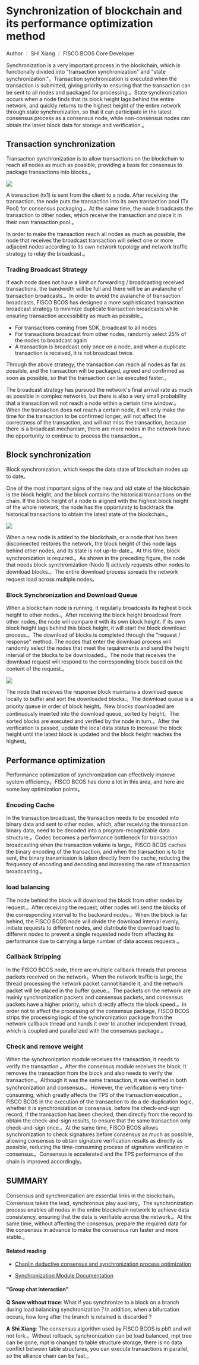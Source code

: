# Synchronization of blockchain and its performance optimization method

Author ： SHI Xiang ｜ FISCO BCOS Core Developer

Synchronization is a very important process in the blockchain, which is functionally divided into "transaction synchronization" and "state synchronization."。Transaction synchronization is executed when the transaction is submitted, giving priority to ensuring that the transaction can be sent to all nodes and packaged for processing.。State synchronization occurs when a node finds that its block height lags behind the entire network, and quickly returns to the highest height of the entire network through state synchronization, so that it can participate in the latest consensus process as a consensus node, while non-consensus nodes can obtain the latest block data for storage and verification.。

## Transaction synchronization

Transaction synchronization is to allow transactions on the blockchain to reach all nodes as much as possible, providing a basis for consensus to package transactions into blocks.。

![](../../../../images/articles/sync_and_its_performance_optimization/IMG_5249.PNG)

A transaction (tx1) is sent from the client to a node. After receiving the transaction, the node puts the transaction into its own transaction pool (Tx Pool) for consensus packaging.。At the same time, the node broadcasts the transaction to other nodes, which receive the transaction and place it in their own transaction pool.。

In order to make the transaction reach all nodes as much as possible, the node that receives the broadcast transaction will select one or more adjacent nodes according to its own network topology and network traffic strategy to relay the broadcast.。

### Trading Broadcast Strategy

If each node does not have a limit on forwarding / broadcasting received transactions, the bandwidth will be full and there will be an avalanche of transaction broadcasts.。In order to avoid the avalanche of transaction broadcasts, FISCO BCOS has designed a more sophisticated transaction broadcast strategy to minimize duplicate transaction broadcasts while ensuring transaction accessibility as much as possible.。

- For transactions coming from SDK, broadcast to all nodes
- For transactions broadcast from other nodes, randomly select 25% of the nodes to broadcast again
- A transaction is broadcast only once on a node, and when a duplicate transaction is received, it is not broadcast twice.

Through the above strategy, the transaction can reach all nodes as far as possible, and the transaction will be packaged, agreed and confirmed as soon as possible, so that the transaction can be executed faster.。

The broadcast strategy has pursued the network's final arrival rate as much as possible in complex networks, but there is also a very small probability that a transaction will not reach a node within a certain time window.。When the transaction does not reach a certain node, it will only make the time for the transaction to be confirmed longer, will not affect the correctness of the transaction, and will not miss the transaction, because there is a broadcast mechanism, there are more nodes in the network have the opportunity to continue to process the transaction.。

## Block synchronization

Block synchronization, which keeps the data state of blockchain nodes up to date。

One of the most important signs of the new and old state of the blockchain is the block height, and the block contains the historical transactions on the chain. If the block height of a node is aligned with the highest block height of the whole network, the node has the opportunity to backtrack the historical transactions to obtain the latest state of the blockchain.。

![](../../../../images/articles/sync_and_its_performance_optimization/IMG_5250.PNG)

When a new node is added to the blockchain, or a node that has been disconnected restores the network, the block height of this node lags behind other nodes, and its state is not up-to-date.。At this time, block synchronization is required.。As shown in the preceding figure, the node that needs block synchronization (Node 1) actively requests other nodes to download blocks.。The entire download process spreads the network request load across multiple nodes。

### Block Synchronization and Download Queue

When a blockchain node is running, it regularly broadcasts its highest block height to other nodes.。After receiving the block height broadcast from other nodes, the node will compare it with its own block height. If its own block height lags behind this block height, it will start the block download process.。The download of blocks is completed through the "request / response" method. The nodes that enter the download process will randomly select the nodes that meet the requirements and send the height interval of the blocks to be downloaded.。The node that receives the download request will respond to the corresponding block based on the content of the request.。

![](../../../../images/articles/sync_and_its_performance_optimization/IMG_5251.PNG)

The node that receives the response block maintains a download queue locally to buffer and sort the downloaded blocks.。The download queue is a priority queue in order of block height。New blocks downloaded are continuously inserted into the download queue, sorted by height。The sorted blocks are executed and verified by the node in turn.。After the verification is passed, update the local data status to increase the block height until the latest block is updated and the block height reaches the highest。

## Performance optimization

Performance optimization of synchronization can effectively improve system efficiency。FISCO BCOS has done a lot in this area, and here are some key optimization points。

### Encoding Cache

In the transaction broadcast, the transaction needs to be encoded into binary data and sent to other nodes, which, after receiving the transaction binary data, need to be decoded into a program-recognizable data structure.。Codec becomes a performance bottleneck for transaction broadcasting when the transaction volume is large。FISCO BCOS caches the binary encoding of the transaction, and when the transaction is to be sent, the binary transmission is taken directly from the cache, reducing the frequency of encoding and decoding and increasing the rate of transaction broadcasting.。

### load balancing

The node behind the block will download the block from other nodes by request.。After receiving the request, other nodes will send the blocks of the corresponding interval to the backward nodes.。When the block is far behind, the FISCO BCOS node will divide the download interval evenly, initiate requests to different nodes, and distribute the download load to different nodes to prevent a single requested node from affecting its performance due to carrying a large number of data access requests.。

### **Callback Stripping**

In the FISCO BCOS node, there are multiple callback threads that process packets received on the network。When the network traffic is large, the thread processing the network packet cannot handle it, and the network packet will be placed in the buffer queue.。The packets on the network are mainly synchronization packets and consensus packets, and consensus packets have a higher priority, which directly affects the block speed.。In order not to affect the processing of the consensus package, FISCO BCOS strips the processing logic of the synchronization package from the network callback thread and hands it over to another independent thread, which is coupled and parallelized with the consensus package.。

### **Check and remove weight**

When the synchronization module receives the transaction, it needs to verify the transaction.。After the consensus module receives the block, it removes the transaction from the block and also needs to verify the transaction.。Although it was the same transaction, it was verified in both synchronization and consensus.。However, the verification is very time-consuming, which greatly affects the TPS of the transaction execution.。FISCO BCOS in the execution of the transaction to do a de-duplication logic, whether it is synchronization or consensus, before the check-and-sign record, if the transaction has been checked, then directly from the record to obtain the check-and-sign results, to ensure that the same transaction only check-and-sign once.。At the same time, FISCO BCOS allows synchronization to check signatures before consensus as much as possible, allowing consensus to obtain signature verification results as directly as possible, reducing the time-consuming process of signature verification in consensus.。Consensus is accelerated and the TPS performance of the chain is improved accordingly。

## SUMMARY

Consensus and synchronization are essential links in the blockchain。Consensus takes the lead, synchronous play auxiliary。The synchronization process enables all nodes in the entire blockchain network to achieve data consistency, ensuring that the data is verifiable across the network.。At the same time, without affecting the consensus, prepare the required data for the consensus in advance to make the consensus run faster and more stable.。

#### Related reading

- [Chaplin deductive consensus and synchronization process optimization](./articles/3_features/31_performance/consensus_and_sync_process_optimization.md)

- [Synchronization Module Documentation](https://fisco-bcos-documentation.readthedocs.io/zh_CN/latest/docs/design/sync/sync.html)

#### "Group chat interaction"

 **Q**  **Snow without trace**: What if you synchronize to a block on a branch during load balancing synchronization？In addition, when a bifurcation occurs, how long after the branch is retained is discarded？

 **A**  **Shi Xiang**: The consensus algorithm used by FISCO BCOS is pbft and will not fork.。Without rollback, synchronization can be load balanced, mpt tree can be gone, mpt is changed to table structure storage, there is no data conflict between table structures, you can execute transactions in parallel, so the alliance chain can be fast.。